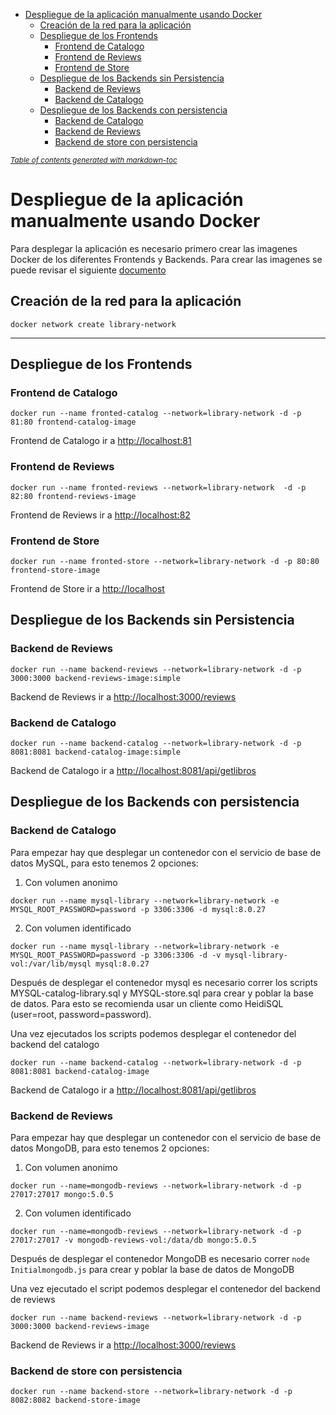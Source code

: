 - [Despliegue de la aplicación manualmente usando Docker](#despliegue-de-la-aplicación-manualmente-usando-docker)
  - [Creación de la red para la aplicación](#creación-de-la-red-para-la-aplicación)
  - [Despliegue de los Frontends](#despliegue-de-los-frontends)
    - [Frontend de Catalogo](#frontend-de-catalogo)
    - [Frontend de Reviews](#frontend-de-reviews)
    - [Frontend de Store](#frontend-de-store)
  - [Despliegue de los Backends sin Persistencia](#despliegue-de-los-backends-sin-persistencia)
    - [Backend de Reviews](#backend-de-reviews)
    - [Backend de Catalogo](#backend-de-catalogo)
  - [Despliegue de los Backends con persistencia](#despliegue-de-los-backends-con-persistencia)
    - [Backend de Catalogo](#backend-de-catalogo-1)
    - [Backend de Reviews](#backend-de-reviews-1)
    - [Backend de store con persistencia](#backend-de-store-con-persistencia)

<small><i><a href='http://ecotrust-canada.github.io/markdown-toc/'>Table of contents generated with markdown-toc</a></i></small>

# Despliegue de la aplicación manualmente usando Docker

Para desplegar la aplicación es necesario primero crear las imagenes Docker de los diferentes Frontends y Backends. Para crear las imagenes se puede revisar el siguiente [documento](create-images.md) 

## Creación de la red para la aplicación
```
docker network create library-network
```
___
## Despliegue de los Frontends

### Frontend de Catalogo
```
docker run --name fronted-catalog --network=library-network -d -p 81:80 frontend-catalog-image
```
Frontend de Catalogo ir a [http://localhost:81](http://localhost:81) 

### Frontend de Reviews
```
docker run --name fronted-reviews --network=library-network  -d -p 82:80 frontend-reviews-image
```
Frontend de Reviews ir a [http://localhost:82](http://localhost:82)

### Frontend de Store
```
docker run --name fronted-store --network=library-network -d -p 80:80 frontend-store-image
```
Frontend de Store ir a [http://localhost](http://localhost)

## Despliegue de los Backends sin Persistencia

### Backend de Reviews
```
docker run --name backend-reviews --network=library-network -d -p 3000:3000 backend-reviews-image:simple
```
Backend de Reviews ir a [http://localhost:3000/reviews](http://localhost:3000/reviews)

### Backend de Catalogo
```
docker run --name backend-catalog --network=library-network -d -p 8081:8081 backend-catalog-image:simple
```
Backend de Catalogo ir a [http://localhost:8081/api/getlibros](http://localhost:8081/api/getlibros)

## Despliegue de los Backends con persistencia


### Backend de Catalogo

Para empezar hay que desplegar un contenedor con el servicio de base de datos MySQL, para esto tenemos 2 opciones:

1. Con volumen anonimo

```
docker run --name mysql-library --network=library-network -e MYSQL_ROOT_PASSWORD=password -p 3306:3306 -d mysql:8.0.27
```

2. Con volumen identificado

```
docker run --name mysql-library --network=library-network -e MYSQL_ROOT_PASSWORD=password -p 3306:3306 -d -v mysql-library-vol:/var/lib/mysql mysql:8.0.27
```

Después de desplegar el contenedor mysql es necesario correr los scripts MYSQL-catalog-library.sql y MYSQL-store.sql para crear y poblar la base de datos. Para esto se recomienda usar un cliente como HeidiSQL (user=root, password=password).

Una vez ejecutados los scripts podemos desplegar el contenedor del backend del catalogo

```
docker run --name backend-catalog --network=library-network -d -p 8081:8081 backend-catalog-image
```
Backend de Catalogo ir a [http://localhost:8081/api/getlibros](http://localhost:8081/api/getlibros)

### Backend de Reviews

Para empezar hay que desplegar un contenedor con el servicio de base de datos MongoDB, para esto tenemos 2 opciones:

1. Con volumen anonimo

```
docker run --name=mongodb-reviews --network=library-network -d -p 27017:27017 mongo:5.0.5
```

2. Con volumen identificado

```
docker run --name=mongodb-reviews --network=library-network -d -p 27017:27017 -v mongodb-reviews-vol:/data/db mongo:5.0.5
```


Después de desplegar el contenedor MongoDB es necesario correr ```node Initialmongodb.js``` para crear y poblar la base de datos de MongoDB

Una vez ejecutado el script podemos desplegar el contenedor del backend de reviews

```
docker run --name backend-reviews --network=library-network -d -p 3000:3000 backend-reviews-image
```
Backend de Reviews ir a [http://localhost:3000/reviews](http://localhost:3000/reviews)
### Backend de store con persistencia

```
docker run --name backend-store --network=library-network -d -p 8082:8082 backend-store-image
```